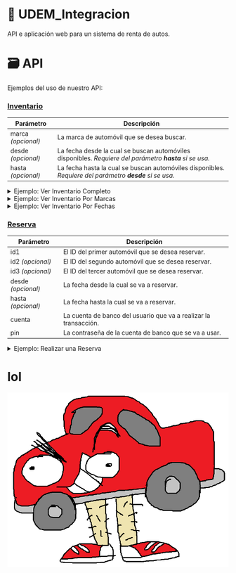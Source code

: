 # 🚗 UDEM_Integracion
API e aplicación web para un sistema de renta de autos.



# 🗃️ API

Ejemplos del uso de nuestro API:



### <u>Inventario</u>


| Parámetro          | Descripción                                                  |
| ------------------ | ------------------------------------------------------------ |
| marca *(opcional)* | La marca de automóvil que se desea buscar.                   |
| desde *(opcional)* | La fecha desde la cual se buscan automóviles disponibles. *Requiere del parámetro **hasta** si se usa.* |
| hasta *(opcional)* | La fecha hasta la cual se buscan automóviles disponibles. *Requiere del parámetro **desde** si se usa.* |

<details>
<summary>Ejemplo: Ver Inventario Completo</summary>

```http
GET udem-autos-api.herokuapp.com/inventario
```

```json
{
  "inventario": [
    {
      "color": "Rayo McQueen",
      "foto": "https://i.pinimg.com/originals/7d/43/8c/7d438c6693b7844806db4ed3e8cab54f.jpg",
      "id": 2,
      "modelo": "Corvette",
      "nombre": "Chevrolet",
      "precio": 6969
    },
    {
      "color": "Rayo McQueen",
      "foto": "https://i.pinimg.com/originals/7d/43/8c/7d438c6693b7844806db4ed3e8cab54f.jpg",
      "id": 4,
      "modelo": "Corvette",
      "nombre": "Chevrolet",
      "precio": 6969
    },
    {
      "color": "Rayo McQueen",
      "foto": "https://i.pinimg.com/originals/7d/43/8c/7d438c6693b7844806db4ed3e8cab54f.jpg",
      "id": 5,
      "modelo": "Corvette",
      "nombre": "Chevrolet",
      "precio": 6969
    },
    {
      "color": "Bumblebee",
      "foto": "https://image.winudf.com/v2/image/Y29tLk92ZXJ3YXRjaGRldi5NRUNITU9EX3NjcmVlbnNob3RzXzBfMTYyMGRmYzA/screen-0.jpg?fakeurl=1&type=.jpg",
      "id": 1,
      "modelo": "Camaro",
      "nombre": "Chevrolet",
      "precio": 420
    },
    {
      "color": "Blanco",
      "foto": "https://media.mattel.com/root/HWCarsCatalog/Web/MainImage/DTX49_c_17_003.png",
      "id": 3,
      "modelo": "Sedan",
      "nombre": "Mercedes-Benz",
      "precio": 2000
    },
    {
      "color": "Blanco",
      "foto": "https://media.mattel.com/root/HWCarsCatalog/Web/MainImage/DTX49_c_17_003.png",
      "id": 6,
      "modelo": "Sedan",
      "nombre": "Mercedes-Benz",
      "precio": 2000
    }
  ]
}
```
</details>


<details>
<summary>Ejemplo: Ver Inventario Por Marcas</summary>

```http
GET udem-autos-api.herokuapp.com/inventario/?marca=Chevrolet
```

```json
{
  "inventario": [
    {
      "color": "Rayo McQueen",
      "foto": "https://i.pinimg.com/originals/7d/43/8c/7d438c6693b7844806db4ed3e8cab54f.jpg",
      "id": 2,
      "modelo": "Corvette",
      "nombre": "Chevrolet",
      "precio": 6969
    },
    {
      "color": "Rayo McQueen",
      "foto": "https://i.pinimg.com/originals/7d/43/8c/7d438c6693b7844806db4ed3e8cab54f.jpg",
      "id": 4,
      "modelo": "Corvette",
      "nombre": "Chevrolet",
      "precio": 6969
    },
    {
      "color": "Rayo McQueen",
      "foto": "https://i.pinimg.com/originals/7d/43/8c/7d438c6693b7844806db4ed3e8cab54f.jpg",
      "id": 5,
      "modelo": "Corvette",
      "nombre": "Chevrolet",
      "precio": 6969
    },
    {
      "color": "Bumblebee",
      "foto": "https://image.winudf.com/v2/image/Y29tLk92ZXJ3YXRjaGRldi5NRUNITU9EX3NjcmVlbnNob3RzXzBfMTYyMGRmYzA/screen-0.jpg?fakeurl=1&type=.jpg",
      "id": 1,
      "modelo": "Camaro",
      "nombre": "Chevrolet",
      "precio": 420
    }
  ]
}
```

</details>


<details>
<summary>Ejemplo: Ver Inventario Por Fechas</summary>

```http
GET udem-autos-api.herokuapp.com/inventario/?desde=2021-11-20&hasta=2021-11-22
```

```
{
  "inventario": [
    {
      "color": "Blanco",
      "foto": "https://media.mattel.com/root/HWCarsCatalog/Web/MainImage/DTX49_c_17_003.png",
      "id": 6,
      "modelo": "Sedan",
      "nombre": "Mercedes-Benz",
      "precio": 2000
    }
  ]
}
```

</details>



### <u>Reserva</u>


| Parámetro          | Descripción                                                  |
| ------------------ | ------------------------------------------------------------ |
| id1                | El ID del primer automóvil que se desea reservar.            |
| id2 *(opcional)*   | El ID del segundo automóvil que se desea reservar.           |
| id3 *(opcional)*   | El ID del tercer automóvil que se desea reservar.            |
| desde *(opcional)* | La fecha desde la cual se va a reservar.                     |
| hasta *(opcional)* | La fecha hasta la cual se va a reservar.                     |
| cuenta             | La cuenta de banco del usuario que va a realizar la transacción. |
| pin                | La contraseña de la cuenta de banco que se va a usar.        |

<details>
<summary>Ejemplo: Realizar una Reserva</summary>

```http
GET udem-autos-api.herokuapp.com/reserva
```

```
{lol}
```

</details>






# lol

![](https://github.com/PoshoDev/UDEM_Integracion/blob/main/lol.png?raw=true)
